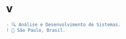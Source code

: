 
#                                                                    v



```diff
- 🔍 Análise e Desenvolvimento de Sistemas.
! 📍 São Paulo, Brasil.
```












 
